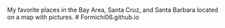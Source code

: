 My favorite places in the Bay Area, Santa Cruz, and Santa Barbara located on a map with pictures. # Formichi06.github.io
